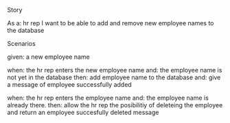 Story

As a: hr rep I want to be able to add and remove new employee names to the database

Scenarios

given: a new employee name

when: the hr rep enters the new employee name
    and: the employee name is not yet in the database
then: add employee name to the database
    and: give a message of employee successfully added

when: the hr rep enters the employee name 
    and: the employee name is already there.
then: allow the hr rep the posibilitiy of deleteing the employee
    and return an employee succesfully deleted message
